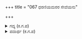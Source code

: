 +++
title = "067 ಧರಣಿಯಮರರ ಸೇವೆಯನು"

+++

<details><summary>ಗದ್ಯ (ಕ.ಗ.ಪ) </summary>

67. ಬ್ರಾಹ್ಮಣರ ಸೇವೆಯನ್ನು ಮಾಡಿ ಗೌರವದಿಂದ ಆದರಿಸಿ ಸಂಭಾವನೆಯನ್ನು ನೀಡಿದ ಮಹಾತ್ಮರಿಗೆ ಸಂಪದ್ಯುಕ್ತವಾದ ಸ್ವರ್ಗ ಮೋಕ್ಷಗಳು ದೊರೆಯುವುದಿಲ್ಲವೆ? ಇದನ್ನು ತಿಳಿದು ನಡೆವವನಿಗೆ ತಿಳಿಯದ್ದು ಯಾವುದೆಂದು ಹೇಳಿದನು ಮುನಿ.
</details>

<details><summary>ಪದಾರ್ಥ (ಕ.ಗ.ಪ) </summary>

ಅಪವರ್ಗ-ಮೋಕ್ಷ, ಬಹುಮಾನ-ಸಂಭಾವನೆ, ಎರವು-ಕುಂದು.
</details>
